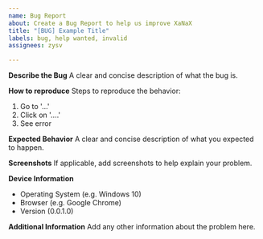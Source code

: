 ```yaml
---
name: Bug Report
about: Create a Bug Report to help us improve XaNaX
title: "[BUG] Example Title"
labels: bug, help wanted, invalid
assignees: zysv

---
```


**Describe the Bug**
A clear and concise description of what the bug is.

**How to reproduce**
Steps to reproduce the behavior:
1. Go to '...'
2. Click on '....'
3. See error

**Expected Behavior**
A clear and concise description of what you expected to happen.

**Screenshots**
If applicable, add screenshots to help explain your problem.

**Device Information**
 - Operating System (e.g. Windows 10)
 - Browser (e.g. Google Chrome)
 - Version (0.0.1.0)

**Additional Information**
Add any other information about the problem here.
